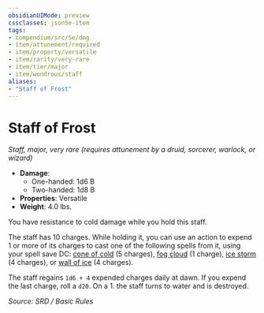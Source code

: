 ```yaml
---
obsidianUIMode: preview
cssclasses: json5e-item
tags:
- compendium/src/5e/dmg
- item/attunement/required
- item/property/versatile
- item/rarity/very-rare
- item/tier/major
- item/wondrous/staff
aliases: 
- "Staff of Frost"
---
```

# Staff of Frost
*Staff, major, very rare (requires attunement by a druid, sorcerer, warlock, or wizard)*  

- **Damage**:
  - One-handed: 1d6 B
  - Two-handed: 1d8 B
- **Properties**: Versatile
- **Weight**: 4.0 lbs.

You have resistance to cold damage while you hold this staff.

The staff has 10 charges. While holding it, you can use an action to expend 1 or more of its charges to cast one of the following spells from it, using your spell save DC: [cone of cold](compendium/spells/cone-of-cold.md) (5 charges), [fog cloud](compendium/spells/fog-cloud.md) (1 charge), [ice storm](compendium/spells/ice-storm.md) (4 charges), or [wall of ice](compendium/spells/wall-of-ice.md) (4 charges).

The staff regains `1d6 + 4` expended charges daily at dawn. If you expend the last charge, roll a `d20`. On a 1. the staff turns to water and is destroyed.

*Source: SRD / Basic Rules*